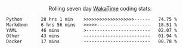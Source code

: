 <p align="center">Rolling seven day <a href="https://wakatime.com/@syrkis"/>WakaTime</a> coding stats:</p>
<!--START_SECTION:waka-->

```txt
Python       28 hrs 1 min    >>>>>>>>>>>>>>>>>>>------   74.75 %
Markdown     6 hrs 56 mins   >>>>>--------------------   18.51 %
YAML         46 mins         >------------------------   02.07 %
Other        43 mins         -------------------------   01.94 %
Docker       17 mins         -------------------------   00.78 %
```

<!--END_SECTION:waka-->
